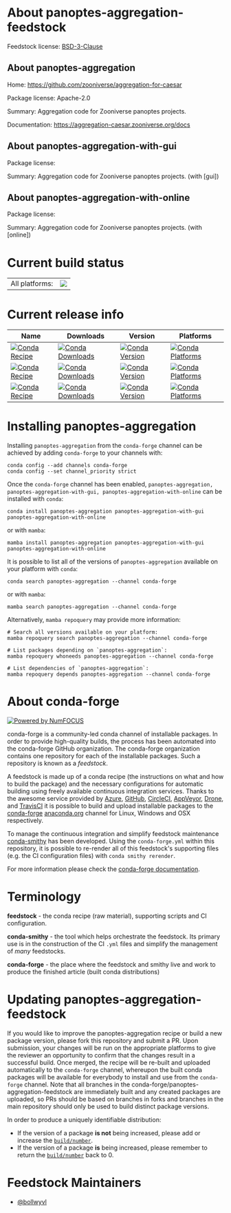About panoptes-aggregation-feedstock
====================================

Feedstock license: [BSD-3-Clause](https://github.com/conda-forge/panoptes-aggregation-feedstock/blob/main/LICENSE.txt)


About panoptes-aggregation
--------------------------

Home: https://github.com/zooniverse/aggregation-for-caesar

Package license: Apache-2.0

Summary: Aggregation code for Zooniverse panoptes projects.

Documentation: https://aggregation-caesar.zooniverse.org/docs

About panoptes-aggregation-with-gui
-----------------------------------



Package license: 

Summary: Aggregation code for Zooniverse panoptes projects. (with [gui])

About panoptes-aggregation-with-online
--------------------------------------



Package license: 

Summary: Aggregation code for Zooniverse panoptes projects. (with [online])

Current build status
====================


<table><tr><td>All platforms:</td>
    <td>
      <a href="https://dev.azure.com/conda-forge/feedstock-builds/_build/latest?definitionId=17492&branchName=main">
        <img src="https://dev.azure.com/conda-forge/feedstock-builds/_apis/build/status/panoptes-aggregation-feedstock?branchName=main">
      </a>
    </td>
  </tr>
</table>

Current release info
====================

| Name | Downloads | Version | Platforms |
| --- | --- | --- | --- |
| [![Conda Recipe](https://img.shields.io/badge/recipe-panoptes--aggregation-green.svg)](https://anaconda.org/conda-forge/panoptes-aggregation) | [![Conda Downloads](https://img.shields.io/conda/dn/conda-forge/panoptes-aggregation.svg)](https://anaconda.org/conda-forge/panoptes-aggregation) | [![Conda Version](https://img.shields.io/conda/vn/conda-forge/panoptes-aggregation.svg)](https://anaconda.org/conda-forge/panoptes-aggregation) | [![Conda Platforms](https://img.shields.io/conda/pn/conda-forge/panoptes-aggregation.svg)](https://anaconda.org/conda-forge/panoptes-aggregation) |
| [![Conda Recipe](https://img.shields.io/badge/recipe-panoptes--aggregation--with--gui-green.svg)](https://anaconda.org/conda-forge/panoptes-aggregation-with-gui) | [![Conda Downloads](https://img.shields.io/conda/dn/conda-forge/panoptes-aggregation-with-gui.svg)](https://anaconda.org/conda-forge/panoptes-aggregation-with-gui) | [![Conda Version](https://img.shields.io/conda/vn/conda-forge/panoptes-aggregation-with-gui.svg)](https://anaconda.org/conda-forge/panoptes-aggregation-with-gui) | [![Conda Platforms](https://img.shields.io/conda/pn/conda-forge/panoptes-aggregation-with-gui.svg)](https://anaconda.org/conda-forge/panoptes-aggregation-with-gui) |
| [![Conda Recipe](https://img.shields.io/badge/recipe-panoptes--aggregation--with--online-green.svg)](https://anaconda.org/conda-forge/panoptes-aggregation-with-online) | [![Conda Downloads](https://img.shields.io/conda/dn/conda-forge/panoptes-aggregation-with-online.svg)](https://anaconda.org/conda-forge/panoptes-aggregation-with-online) | [![Conda Version](https://img.shields.io/conda/vn/conda-forge/panoptes-aggregation-with-online.svg)](https://anaconda.org/conda-forge/panoptes-aggregation-with-online) | [![Conda Platforms](https://img.shields.io/conda/pn/conda-forge/panoptes-aggregation-with-online.svg)](https://anaconda.org/conda-forge/panoptes-aggregation-with-online) |

Installing panoptes-aggregation
===============================

Installing `panoptes-aggregation` from the `conda-forge` channel can be achieved by adding `conda-forge` to your channels with:

```
conda config --add channels conda-forge
conda config --set channel_priority strict
```

Once the `conda-forge` channel has been enabled, `panoptes-aggregation, panoptes-aggregation-with-gui, panoptes-aggregation-with-online` can be installed with `conda`:

```
conda install panoptes-aggregation panoptes-aggregation-with-gui panoptes-aggregation-with-online
```

or with `mamba`:

```
mamba install panoptes-aggregation panoptes-aggregation-with-gui panoptes-aggregation-with-online
```

It is possible to list all of the versions of `panoptes-aggregation` available on your platform with `conda`:

```
conda search panoptes-aggregation --channel conda-forge
```

or with `mamba`:

```
mamba search panoptes-aggregation --channel conda-forge
```

Alternatively, `mamba repoquery` may provide more information:

```
# Search all versions available on your platform:
mamba repoquery search panoptes-aggregation --channel conda-forge

# List packages depending on `panoptes-aggregation`:
mamba repoquery whoneeds panoptes-aggregation --channel conda-forge

# List dependencies of `panoptes-aggregation`:
mamba repoquery depends panoptes-aggregation --channel conda-forge
```


About conda-forge
=================

[![Powered by
NumFOCUS](https://img.shields.io/badge/powered%20by-NumFOCUS-orange.svg?style=flat&colorA=E1523D&colorB=007D8A)](https://numfocus.org)

conda-forge is a community-led conda channel of installable packages.
In order to provide high-quality builds, the process has been automated into the
conda-forge GitHub organization. The conda-forge organization contains one repository
for each of the installable packages. Such a repository is known as a *feedstock*.

A feedstock is made up of a conda recipe (the instructions on what and how to build
the package) and the necessary configurations for automatic building using freely
available continuous integration services. Thanks to the awesome service provided by
[Azure](https://azure.microsoft.com/en-us/services/devops/), [GitHub](https://github.com/),
[CircleCI](https://circleci.com/), [AppVeyor](https://www.appveyor.com/),
[Drone](https://cloud.drone.io/welcome), and [TravisCI](https://travis-ci.com/)
it is possible to build and upload installable packages to the
[conda-forge](https://anaconda.org/conda-forge) [anaconda.org](https://anaconda.org/)
channel for Linux, Windows and OSX respectively.

To manage the continuous integration and simplify feedstock maintenance
[conda-smithy](https://github.com/conda-forge/conda-smithy) has been developed.
Using the ``conda-forge.yml`` within this repository, it is possible to re-render all of
this feedstock's supporting files (e.g. the CI configuration files) with ``conda smithy rerender``.

For more information please check the [conda-forge documentation](https://conda-forge.org/docs/).

Terminology
===========

**feedstock** - the conda recipe (raw material), supporting scripts and CI configuration.

**conda-smithy** - the tool which helps orchestrate the feedstock.
                   Its primary use is in the construction of the CI ``.yml`` files
                   and simplify the management of *many* feedstocks.

**conda-forge** - the place where the feedstock and smithy live and work to
                  produce the finished article (built conda distributions)


Updating panoptes-aggregation-feedstock
=======================================

If you would like to improve the panoptes-aggregation recipe or build a new
package version, please fork this repository and submit a PR. Upon submission,
your changes will be run on the appropriate platforms to give the reviewer an
opportunity to confirm that the changes result in a successful build. Once
merged, the recipe will be re-built and uploaded automatically to the
`conda-forge` channel, whereupon the built conda packages will be available for
everybody to install and use from the `conda-forge` channel.
Note that all branches in the conda-forge/panoptes-aggregation-feedstock are
immediately built and any created packages are uploaded, so PRs should be based
on branches in forks and branches in the main repository should only be used to
build distinct package versions.

In order to produce a uniquely identifiable distribution:
 * If the version of a package **is not** being increased, please add or increase
   the [``build/number``](https://docs.conda.io/projects/conda-build/en/latest/resources/define-metadata.html#build-number-and-string).
 * If the version of a package **is** being increased, please remember to return
   the [``build/number``](https://docs.conda.io/projects/conda-build/en/latest/resources/define-metadata.html#build-number-and-string)
   back to 0.

Feedstock Maintainers
=====================

* [@bollwyvl](https://github.com/bollwyvl/)

